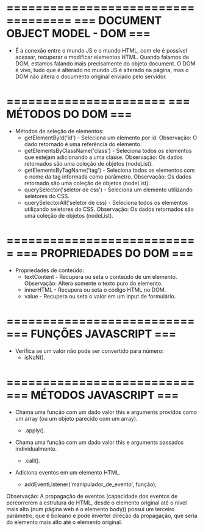 ===================================
=== DOCUMENT OBJECT MODEL - DOM ===
===================================

- É a conexão entre o mundo JS e o mundo HTML, com ele é possível acessar, recuperar e modificar elementos HTML. Quando falamos de DOM, estamos falando mais precisamente do objeto document. O DOM é vivo, tudo que é alterado no mundo JS é alterado na página, mas o DOM não altera o documento original enviado pelo servidor.

======================
=== MÉTODOS DO DOM ===
======================

- Métodos de seleção de elementos:
    * getElementById('id') - Seleciona um elemento por id. Observação: O dado retornado é uma referência do elemento.
    * getElementsByClassName('class') - Seleciona todos os elementos que estejam adicionando a uma classe. Observação: Os dados retornados são uma coleção de objetos (nodeList).
    * getElementsByTagName('tag') - Seleciona todos os elementos com o nome da tag informada como parâmetro. Observação: Os dados retornado são uma coleção de objetos (nodeList).
    * querySelector('seletor de css') - Seleciona um elemento utilizando seletores do CSS.
    * querySelectorAll('seletor de css) - Seleciona todos os elementos utilizando seletores do CSS. Observação: Os dados retornados são uma coleção de objetos (nodeList).

===========================
=== PROPRIEDADES DO DOM ===
===========================

- Propriedades de conteúdo:
    * textContent - Recupera ou seta o conteúdo de um elemento. Observação: Altera somente o texto puro do elemento.
    * innerHTML - Recupera ou seta o código HTML no DOM.
    * value - Recupera ou seta o valor em um input de formulário.

==========================
=== FUNÇÕES JAVASCRIPT ===
==========================

- Verifica se um valor não pode ser convertido para número:
    * isNaN().

==========================
=== MÉTODOS JAVASCRIPT ===
==========================

- Chama uma função com um dado valor this e arguments providos como um array (ou um objeto parecido com um array).
    * .apply().

- Chama uma função com um dado valor this e arguments passados individualmente.
    * .call().

- Adiciona eventos em um elemento HTML.
    * addEventListener('manipulador_de_evento', função);

Observação: A propagação de eventos (capacidade dos eventos de percorrerem a estrutura do HTML, desde o elemento original até o nível mais alto (num página web é o elemento body)) possui um terceiro parâmetro, que é boleano e pode inverter direção da propagação, que seria do elemento mais alto até o elemento original. 